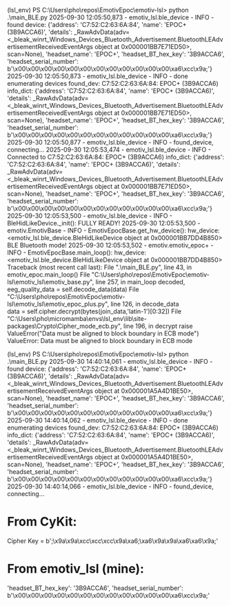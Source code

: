 (lsl_env) PS C:\Users\pho\repos\EmotivEpoc\emotiv-lsl> python .\main_BLE.py
2025-09-30 12:05:50,873 - emotiv_lsl.ble_device - INFO - found device: {'address': 'C7:52:C2:63:6A:84', 'name': 'EPOC+ (3B9ACCA6)', 'details': _RawAdvData(adv=<_bleak_winrt_Windows_Devices_Bluetooth_Advertisement.BluetoothLEAdvertisementReceivedEventArgs object at 0x000001BB7E71ED50>, scan=None), 'headset_name': 'EPOC+', 'headset_BT_hex_key': '3B9ACCA6', 'headset_serial_number': b'\x00\x00\x00\x00\x00\x00\x00\x00\x00\x00\x00\x00\xa6\xcc\x9a;'}
2025-09-30 12:05:50,873 - emotiv_lsl.ble_device - INFO - done enumerating devices found_dev: C7:52:C2:63:6A:84: EPOC+ (3B9ACCA6)        info_dict: {'address': 'C7:52:C2:63:6A:84', 'name': 'EPOC+ (3B9ACCA6)', 'details': _RawAdvData(adv=<_bleak_winrt_Windows_Devices_Bluetooth_Advertisement.BluetoothLEAdvertisementReceivedEventArgs object at 0x000001BB7E71ED50>, scan=None), 'headset_name': 'EPOC+', 'headset_BT_hex_key': '3B9ACCA6', 'headset_serial_number': b'\x00\x00\x00\x00\x00\x00\x00\x00\x00\x00\x00\x00\xa6\xcc\x9a;'}
2025-09-30 12:05:50,877 - emotiv_lsl.ble_device - INFO - found_device, connecting...
2025-09-30 12:05:53,474 - emotiv_lsl.ble_device - INFO - Connected to C7:52:C2:63:6A:84: EPOC+ (3B9ACCA6)       info_dict: {'address': 'C7:52:C2:63:6A:84', 'name': 'EPOC+ (3B9ACCA6)', 'details': _RawAdvData(adv=<_bleak_winrt_Windows_Devices_Bluetooth_Advertisement.BluetoothLEAdvertisementReceivedEventArgs object at 0x000001BB7E71ED50>, scan=None), 'headset_name': 'EPOC+', 'headset_BT_hex_key': '3B9ACCA6', 'headset_serial_number': b'\x00\x00\x00\x00\x00\x00\x00\x00\x00\x00\x00\x00\xa6\xcc\x9a;'}
2025-09-30 12:05:53,500 - emotiv_lsl.ble_device - INFO - BleHidLikeDevice._init(): FULLY READY!
2025-09-30 12:05:53,500 - emotiv.EmotivBase - INFO - EmotivEpocBase.get_hw_device(): hw_device: <emotiv_lsl.ble_device.BleHidLikeDevice object at 0x000001BB7DD4B850>
BLE Bluetooth mode!
2025-09-30 12:05:53,502 - emotiv.emotiv_epoc+ - INFO - EmotivEpocBase.main_loop(): hw_device: <emotiv_lsl.ble_device.BleHidLikeDevice object at 0x000001BB7DD4B850>  
Traceback (most recent call last):
  File ".\main_BLE.py", line 43, in <module>
    emotiv_epoc.main_loop()
  File "C:\Users\pho\repos\EmotivEpoc\emotiv-lsl\emotiv_lsl\emotiv_base.py", line 257, in main_loop
    decoded, eeg_quality_data = self.decode_data(data)
  File "C:\Users\pho\repos\EmotivEpoc\emotiv-lsl\emotiv_lsl\emotiv_epoc_plus.py", line 126, in decode_data      
    data = self.cipher.decrypt(bytes(join_data,'latin-1')[0:32])
  File "C:\Users\pho\micromamba\envs\lsl_env\lib\site-packages\Crypto\Cipher\_mode_ecb.py", line 196, in decrypt
    raise ValueError("Data must be aligned to block boundary in ECB mode")
ValueError: Data must be aligned to block boundary in ECB mode


(lsl_env) PS C:\Users\pho\repos\EmotivEpoc\emotiv-lsl> python .\main_BLE.py
2025-09-30 14:40:14,061 - emotiv_lsl.ble_device - INFO - found device: {'address': 'C7:52:C2:63:6A:84', 'name': 'EPOC+ (3B9ACCA6)', 'details': _RawAdvData(adv=<_bleak_winrt_Windows_Devices_Bluetooth_Advertisement.BluetoothLEAdvertisementReceivedEventArgs object at 0x000001A5A4D1BE50>, scan=None), 'headset_name': 'EPOC+', 'headset_BT_hex_key': '3B9ACCA6', 'headset_serial_number': b'\x00\x00\x00\x00\x00\x00\x00\x00\x00\x00\x00\x00\xa6\xcc\x9a;'}
2025-09-30 14:40:14,062 - emotiv_lsl.ble_device - INFO - done enumerating devices found_dev: C7:52:C2:63:6A:84: EPOC+ (3B9ACCA6)        info_dict: {'address': 'C7:52:C2:63:6A:84', 'name': 'EPOC+ (3B9ACCA6)', 'details': _RawAdvData(adv=<_bleak_winrt_Windows_Devices_Bluetooth_Advertisement.BluetoothLEAdvertisementReceivedEventArgs object at 0x000001A5A4D1BE50>, scan=None), 'headset_name': 'EPOC+', 'headset_BT_hex_key': '3B9ACCA6', 'headset_serial_number': b'\x00\x00\x00\x00\x00\x00\x00\x00\x00\x00\x00\x00\xa6\xcc\x9a;'}      
2025-09-30 14:40:14,066 - emotiv_lsl.ble_device - INFO - found_device, connecting...



# From CyKit:
  Cipher Key = b';\x9a\x9a\xcc\xcc\xcc\x9a\xa6;\xa6\x9a\x9a\xa6\xa6\x9a;'

# From emotiv_lsl (mine):
'headset_BT_hex_key': '3B9ACCA6', 'headset_serial_number': b'\x00\x00\x00\x00\x00\x00\x00\x00\x00\x00\x00\x00\xa6\xcc\x9a;'

